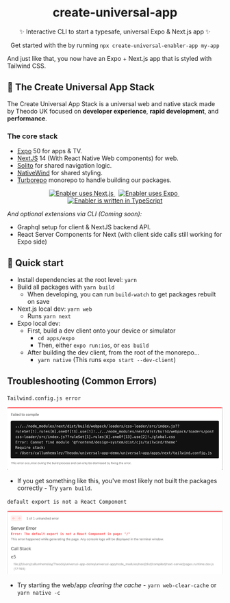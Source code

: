<h1 align="center">
  create-universal-app
</h1>

<p align="center">
  ✨ Interactive CLI to start a typesafe, universal Expo & Next.js app ✨
</p>

<p align="center">
  Get started with the by running <code>npx create-universal-enabler-app my-app</code>
</p>

And just like that, you now have an Expo + Next.js app that is styled with Tailwind CSS.

## 🍔 The Create Universal App Stack

The Create Universal App Stack is a universal web and native stack made by Theodo UK focused on **developer experience**, **rapid development**, and **performance**.

### The core stack

- [Expo](https://expo.dev) 50 for apps & TV.
- [NextJS](https://nextjs.org) 14 (With React Native Web components) for web.
- [Solito](https://solito.dev) for shared navigation logic.
- [NativeWind](https://nativewind.dev) for shared styling.
- [Turborepo](https://turbo.build/) monorepo to handle building our packages.

<p align="center">
  <a href="https://nextjs.org/">
    <img src="https://img.shields.io/badge/next.js-000000?style=for-the-badge&logo=nextdotjs&logoColor=white" alt="Enabler uses Next.js">
  </a>&nbsp;
  <a href="https://expo.dev/">
    <img src="https://img.shields.io/badge/Expo-1B1F23?style=for-the-badge&logo=expo&logoColor=white" alt="Enabler uses Expo">
  </a>&nbsp;
  <a href="https://www.typescriptlang.org/">
    <img src="https://img.shields.io/badge/TypeScript-007ACC?style=for-the-badge&logo=typescript&logoColor=white" alt="Enabler is written in TypeScript">
  </a>
</p>

_And optional extensions via CLI (Coming soon):_

- Graphql setup for client & NextJS backend API.
- React Server Components for Next (with client side calls still working for Expo side)

## 🏁 Quick start

- Install dependencies at the root level: `yarn`
- Build all packages with `yarn build`
  - When developing, you can run `build-watch` to get packages rebuilt on save
- Next.js local dev: `yarn web`
  - Runs `yarn next`
- Expo local dev:
  - First, build a dev client onto your device or simulator
    - `cd apps/expo`
    - Then, either `expo run:ios`, or `eas build`
  - After building the dev client, from the root of the monorepo...
    - `yarn native` (This runs `expo start --dev-client`)

## Troubleshooting (Common Errors)

`Tailwind.config.js error`

<div align="center">
  <img src="./docs/images/tailwind-config-js-error-example.png" width="600" alt="Tailwind Config.js Error">
</div>

- If you get something like this, you've most likely not built the packages correctly - Try `yarn build`.

`default export is not a React Component`

<div align="center">
  <img src="./docs/images/default-export-not-react-component-error.png" width="600" alt="Default Export React Component Error">
</div>

- Try starting the web/app _clearing the cache_ - `yarn web-clear-cache` or `yarn native -c`
